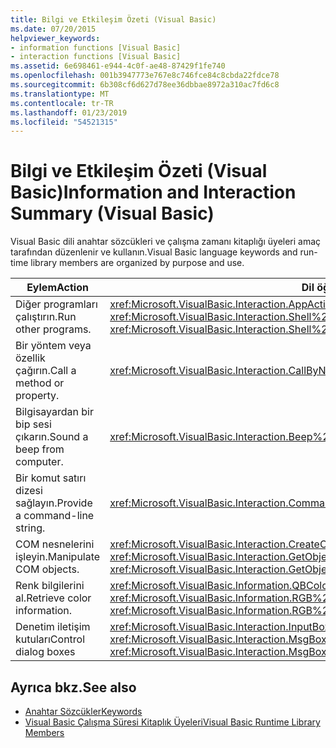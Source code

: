 ```yaml
---
title: Bilgi ve Etkileşim Özeti (Visual Basic)
ms.date: 07/20/2015
helpviewer_keywords:
- information functions [Visual Basic]
- interaction functions [Visual Basic]
ms.assetid: 6e698461-e944-4c0f-ae48-87429f1fe740
ms.openlocfilehash: 001b3947773e767e8c746fce84c8cbda22fdce78
ms.sourcegitcommit: 6b308cf6d627d78ee36dbbae8972a310ac7fd6c8
ms.translationtype: MT
ms.contentlocale: tr-TR
ms.lasthandoff: 01/23/2019
ms.locfileid: "54521315"
---
```

# <a name="information-and-interaction-summary-visual-basic"></a><span data-ttu-id="4164f-102">Bilgi ve Etkileşim Özeti (Visual Basic)</span><span class="sxs-lookup"><span data-stu-id="4164f-102">Information and Interaction Summary (Visual Basic)</span></span>
<span data-ttu-id="4164f-103">Visual Basic dili anahtar sözcükleri ve çalışma zamanı kitaplığı üyeleri amaç tarafından düzenlenir ve kullanın.</span><span class="sxs-lookup"><span data-stu-id="4164f-103">Visual Basic language keywords and run-time library members are organized by purpose and use.</span></span>  
  
|<span data-ttu-id="4164f-104">Eylem</span><span class="sxs-lookup"><span data-stu-id="4164f-104">Action</span></span>|<span data-ttu-id="4164f-105">Dil öğesi</span><span class="sxs-lookup"><span data-stu-id="4164f-105">Language element</span></span>|  
|------------|----------------------|  
|<span data-ttu-id="4164f-106">Diğer programları çalıştırın.</span><span class="sxs-lookup"><span data-stu-id="4164f-106">Run other programs.</span></span>|<span data-ttu-id="4164f-107"><xref:Microsoft.VisualBasic.Interaction.AppActivate%2A>, <xref:Microsoft.VisualBasic.Interaction.Shell%2A></span><span class="sxs-lookup"><span data-stu-id="4164f-107"><xref:Microsoft.VisualBasic.Interaction.AppActivate%2A>, <xref:Microsoft.VisualBasic.Interaction.Shell%2A></span></span>|  
|<span data-ttu-id="4164f-108">Bir yöntem veya özellik çağırın.</span><span class="sxs-lookup"><span data-stu-id="4164f-108">Call a method or property.</span></span>|<xref:Microsoft.VisualBasic.Interaction.CallByName%2A>|  
|<span data-ttu-id="4164f-109">Bilgisayardan bir bip sesi çıkarın.</span><span class="sxs-lookup"><span data-stu-id="4164f-109">Sound a beep from computer.</span></span>|<xref:Microsoft.VisualBasic.Interaction.Beep%2A>|  
|<span data-ttu-id="4164f-110">Bir komut satırı dizesi sağlayın.</span><span class="sxs-lookup"><span data-stu-id="4164f-110">Provide a command-line string.</span></span>|<xref:Microsoft.VisualBasic.Interaction.Command%2A>|  
|<span data-ttu-id="4164f-111">COM nesnelerini işleyin.</span><span class="sxs-lookup"><span data-stu-id="4164f-111">Manipulate COM objects.</span></span>|<span data-ttu-id="4164f-112"><xref:Microsoft.VisualBasic.Interaction.CreateObject%2A>, <xref:Microsoft.VisualBasic.Interaction.GetObject%2A></span><span class="sxs-lookup"><span data-stu-id="4164f-112"><xref:Microsoft.VisualBasic.Interaction.CreateObject%2A>, <xref:Microsoft.VisualBasic.Interaction.GetObject%2A></span></span>|  
|<span data-ttu-id="4164f-113">Renk bilgilerini al.</span><span class="sxs-lookup"><span data-stu-id="4164f-113">Retrieve color information.</span></span>|<span data-ttu-id="4164f-114"><xref:Microsoft.VisualBasic.Information.QBColor%2A>, <xref:Microsoft.VisualBasic.Information.RGB%2A></span><span class="sxs-lookup"><span data-stu-id="4164f-114"><xref:Microsoft.VisualBasic.Information.QBColor%2A>, <xref:Microsoft.VisualBasic.Information.RGB%2A></span></span>|  
|<span data-ttu-id="4164f-115">Denetim iletişim kutuları</span><span class="sxs-lookup"><span data-stu-id="4164f-115">Control dialog boxes</span></span>|<span data-ttu-id="4164f-116"><xref:Microsoft.VisualBasic.Interaction.InputBox%2A>, <xref:Microsoft.VisualBasic.Interaction.MsgBox%2A></span><span class="sxs-lookup"><span data-stu-id="4164f-116"><xref:Microsoft.VisualBasic.Interaction.InputBox%2A>, <xref:Microsoft.VisualBasic.Interaction.MsgBox%2A></span></span>|  
  
## <a name="see-also"></a><span data-ttu-id="4164f-117">Ayrıca bkz.</span><span class="sxs-lookup"><span data-stu-id="4164f-117">See also</span></span>
- [<span data-ttu-id="4164f-118">Anahtar Sözcükler</span><span class="sxs-lookup"><span data-stu-id="4164f-118">Keywords</span></span>](../../../visual-basic/language-reference/keywords/index.md)
- [<span data-ttu-id="4164f-119">Visual Basic Çalışma Süresi Kitaplık Üyeleri</span><span class="sxs-lookup"><span data-stu-id="4164f-119">Visual Basic Runtime Library Members</span></span>](../../../visual-basic/language-reference/runtime-library-members.md)
